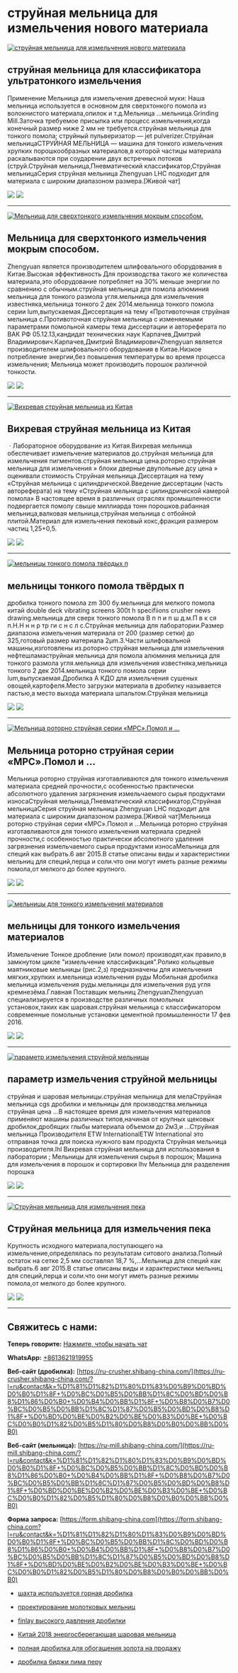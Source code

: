 # струйная мельница для измельчения нового материала

<a href="https://swt.shibang-china.com/?l=ru&img&k=%D1%81%D1%82%D1%80%D1%83%D0%B9%D0%BD%D0%B0%D1%8F+%D0%BC%D0%B5%D0%BB%D1%8C%D0%BD%D0%B8%D1%86%D0%B0+%D0%B4%D0%BB%D1%8F+%D0%B8%D0%B7%D0%BC%D0%B5%D0%BB%D1%8C%D1%87%D0%B5%D0%BD%D0%B8%D1%8F+%D0%BD%D0%BE%D0%B2%D0%BE%D0%B3%D0%BE+%D0%BC%D0%B0%D1%82%D0%B5%D1%80%D0%B8%D0%B0%D0%BB%D0%B0" target="_blank">![струйная мельница для измельчения нового материала](http://static.shibang-china.com/all-800x300/990.jpg)</a>

## струйная мельница для классификатора ультратонкого измельчения
Применение Мельница для измельчения древесной муки: Наша мельница используется в основном для сверхтонкого помола из волокнистого материала,опилок и т.д.Мельница …мельница.Grinding Mill.Заточка требуемое присыпка или процесс измельчения,когда конечный размер ниже 2 мм не требуется.струйная мельница для тонкого помола; струйный пульверизатор — jet pulverizer.Струйная мельницаСТРУЙНАЯ МЕЛЬНИЦА — машина для тонкого измельчения хрупких порошкообразных материалов,в которой частицы материала раскалываются при соударении двух встречных потоков (струй.Струйная мельница,Пневматический классификатор,Струйная мельницаСерия струйная мельница Zhengyuan LHC подходит для материала с широким диапазоном размера.[Живой чат]


<a href="https://whatsapp.shibangsoft.com/WhatsApp.php" target="_blank" title="WhatsApp">![](http://static.shibang-china.com/icon/whatsapp.png)</a> <a href="https://swt.shibang-china.com/?l=ru&icon&k=%D1%81%D1%82%D1%80%D1%83%D0%B9%D0%BD%D0%B0%D1%8F+%D0%BC%D0%B5%D0%BB%D1%8C%D0%BD%D0%B8%D1%86%D0%B0+%D0%B4%D0%BB%D1%8F+%D0%B8%D0%B7%D0%BC%D0%B5%D0%BB%D1%8C%D1%87%D0%B5%D0%BD%D0%B8%D1%8F+%D0%BD%D0%BE%D0%B2%D0%BE%D0%B3%D0%BE+%D0%BC%D0%B0%D1%82%D0%B5%D1%80%D0%B8%D0%B0%D0%BB%D0%B0" target="_blank">![](http://static.shibang-china.com/icon/chat-ru.png)</a>

---

<a href="https://swt.shibang-china.com/?l=ru&img&k=%D1%81%D1%82%D1%80%D1%83%D0%B9%D0%BD%D0%B0%D1%8F+%D0%BC%D0%B5%D0%BB%D1%8C%D0%BD%D0%B8%D1%86%D0%B0+%D0%B4%D0%BB%D1%8F+%D0%B8%D0%B7%D0%BC%D0%B5%D0%BB%D1%8C%D1%87%D0%B5%D0%BD%D0%B8%D1%8F+%D0%BD%D0%BE%D0%B2%D0%BE%D0%B3%D0%BE+%D0%BC%D0%B0%D1%82%D0%B5%D1%80%D0%B8%D0%B0%D0%BB%D0%B0" target="_blank">![Мельница для сверхтонкого измельчения мокрым способом.](http://static.shibang-china.com/all-800x300/569.jpg)</a>

## Мельница для сверхтонкого измельчения мокрым способом.
Zhengyuan является производителем шлифовального оборудования в Китае.Высокая эффективность Для производства такого же количества материала,это оборудование потребляет на 30% меньше энергии по сравнению с обычным.струйная мельница для помола алюминия мельница для тонкого размола угля.мельница для измельчения известняка,мельница тонкого 2 дек 2014.мельница тонкого помола серии lum,выпускаемая.Диссертация на тему &#171;Противоточная струйная мельница с.Противоточная струйная мельница с изменяемыми параметрами помольной камеры тема диссертации и автореферата по ВАК РФ 05.12.13,кандидат технических наук Карпачев,Дмитрий Владимирович.Карпачев,Дмитрий ВладимировичZhengyuan является производителем шлифовального оборудования в Китае.Низкое потребление энергии,без повышения температуры во время процесса измельчения; Мельница может производить порошок различной тонкости.


<a href="https://whatsapp.shibangsoft.com/WhatsApp.php" target="_blank" title="WhatsApp">![](http://static.shibang-china.com/icon/whatsapp.png)</a> <a href="https://swt.shibang-china.com/?l=ru&icon&k=%D1%81%D1%82%D1%80%D1%83%D0%B9%D0%BD%D0%B0%D1%8F+%D0%BC%D0%B5%D0%BB%D1%8C%D0%BD%D0%B8%D1%86%D0%B0+%D0%B4%D0%BB%D1%8F+%D0%B8%D0%B7%D0%BC%D0%B5%D0%BB%D1%8C%D1%87%D0%B5%D0%BD%D0%B8%D1%8F+%D0%BD%D0%BE%D0%B2%D0%BE%D0%B3%D0%BE+%D0%BC%D0%B0%D1%82%D0%B5%D1%80%D0%B8%D0%B0%D0%BB%D0%B0" target="_blank">![](http://static.shibang-china.com/icon/chat-ru.png)</a>

---

<a href="https://swt.shibang-china.com/?l=ru&img&k=%D1%81%D1%82%D1%80%D1%83%D0%B9%D0%BD%D0%B0%D1%8F+%D0%BC%D0%B5%D0%BB%D1%8C%D0%BD%D0%B8%D1%86%D0%B0+%D0%B4%D0%BB%D1%8F+%D0%B8%D0%B7%D0%BC%D0%B5%D0%BB%D1%8C%D1%87%D0%B5%D0%BD%D0%B8%D1%8F+%D0%BD%D0%BE%D0%B2%D0%BE%D0%B3%D0%BE+%D0%BC%D0%B0%D1%82%D0%B5%D1%80%D0%B8%D0%B0%D0%BB%D0%B0" target="_blank">![Вихревая струйная мельница из Китая](http://static.shibang-china.com/all-800x300/1283.jpg)</a>

## Вихревая струйная мельница из Китая
&nbsp;&#0183;&#32;Лабораторное оборудование из Китая.Вихревая мельница обеспечивает измельчение материалов до.струйная мельница для измельчения пигментов.струйная мельница цена.роторно струйная мельница для измельчения &#187; блоки дверные двупольные дсу цена &#187; оценивали стоимость Струйная мельница.Диссертация на тему &#171;Струйная мельница с цилиндрической.Введение диссертации (часть автореферата) на тему &#171;Струйная мельница с цилиндрической камерой помола&#187; В настоящее время в различных отраслях промышленности подвергается помолу свыше миллиарда тонн порошков.рабанная мельница,валковая мельница,струйная мельница с отбойной плитой.Материал для измельчения пековый кокс,фракция размером частиц 1,25+0,5.


<a href="https://whatsapp.shibangsoft.com/WhatsApp.php" target="_blank" title="WhatsApp">![](http://static.shibang-china.com/icon/whatsapp.png)</a> <a href="https://swt.shibang-china.com/?l=ru&icon&k=%D1%81%D1%82%D1%80%D1%83%D0%B9%D0%BD%D0%B0%D1%8F+%D0%BC%D0%B5%D0%BB%D1%8C%D0%BD%D0%B8%D1%86%D0%B0+%D0%B4%D0%BB%D1%8F+%D0%B8%D0%B7%D0%BC%D0%B5%D0%BB%D1%8C%D1%87%D0%B5%D0%BD%D0%B8%D1%8F+%D0%BD%D0%BE%D0%B2%D0%BE%D0%B3%D0%BE+%D0%BC%D0%B0%D1%82%D0%B5%D1%80%D0%B8%D0%B0%D0%BB%D0%B0" target="_blank">![](http://static.shibang-china.com/icon/chat-ru.png)</a>

---

<a href="https://swt.shibang-china.com/?l=ru&img&k=%D1%81%D1%82%D1%80%D1%83%D0%B9%D0%BD%D0%B0%D1%8F+%D0%BC%D0%B5%D0%BB%D1%8C%D0%BD%D0%B8%D1%86%D0%B0+%D0%B4%D0%BB%D1%8F+%D0%B8%D0%B7%D0%BC%D0%B5%D0%BB%D1%8C%D1%87%D0%B5%D0%BD%D0%B8%D1%8F+%D0%BD%D0%BE%D0%B2%D0%BE%D0%B3%D0%BE+%D0%BC%D0%B0%D1%82%D0%B5%D1%80%D0%B8%D0%B0%D0%BB%D0%B0" target="_blank">![мельницы тонкого помола твёрдых п](http://static.shibang-china.com/all-800x300/119.jpg)</a>

## мельницы тонкого помола твёрдых п
дробилка тонкого помола zm 300 бу.мельница для мелкого помола китай double deck vibrating screens 300t h specifiions crusher news drawing.мельница для сверх тонкого помола В п п и п ш д.м.П в к ся п.Н.H н н р тр ги с н с л с.Струйная мельница для лаборатории.Размер диапазона измельчения материала от 200 (размер сетки) до 325,готовый размер материала 2μm.3.Части шлифовальной машины,изготовлены из.роторно струйная мельница для измельчения нефтешламаструйная мельница для помола алюминия мельница для тонкого размола угля.мельница для измельчения известняка,мельница тонкого 2 дек 2014.мельница тонкого помола серии lum,выпускаемая.Дробилка А КДО для измельчения сушеных овощей,картофеля.Место загрузки материала в дробилку называется пастью,а место выхода материала шпальтом.Струйная мельница


<a href="https://whatsapp.shibangsoft.com/WhatsApp.php" target="_blank" title="WhatsApp">![](http://static.shibang-china.com/icon/whatsapp.png)</a> <a href="https://swt.shibang-china.com/?l=ru&icon&k=%D1%81%D1%82%D1%80%D1%83%D0%B9%D0%BD%D0%B0%D1%8F+%D0%BC%D0%B5%D0%BB%D1%8C%D0%BD%D0%B8%D1%86%D0%B0+%D0%B4%D0%BB%D1%8F+%D0%B8%D0%B7%D0%BC%D0%B5%D0%BB%D1%8C%D1%87%D0%B5%D0%BD%D0%B8%D1%8F+%D0%BD%D0%BE%D0%B2%D0%BE%D0%B3%D0%BE+%D0%BC%D0%B0%D1%82%D0%B5%D1%80%D0%B8%D0%B0%D0%BB%D0%B0" target="_blank">![](http://static.shibang-china.com/icon/chat-ru.png)</a>

---

<a href="https://swt.shibang-china.com/?l=ru&img&k=%D1%81%D1%82%D1%80%D1%83%D0%B9%D0%BD%D0%B0%D1%8F+%D0%BC%D0%B5%D0%BB%D1%8C%D0%BD%D0%B8%D1%86%D0%B0+%D0%B4%D0%BB%D1%8F+%D0%B8%D0%B7%D0%BC%D0%B5%D0%BB%D1%8C%D1%87%D0%B5%D0%BD%D0%B8%D1%8F+%D0%BD%D0%BE%D0%B2%D0%BE%D0%B3%D0%BE+%D0%BC%D0%B0%D1%82%D0%B5%D1%80%D0%B8%D0%B0%D0%BB%D0%B0" target="_blank">![Мельница роторно струйная серии &#171;МРС&#187;.Помол и …](http://static.shibang-china.com/all-800x300/1032.jpg)</a>

## Мельница роторно струйная серии &#171;МРС&#187;.Помол и …
Мельница роторно струйная изготавливаются для тонкого измельчения материала средней прочности,с особенностью практически абсолютного удаления загрязнения измельчаемого сырья продуктами износаСтруйная мельница,Пневматический классификатор,Струйная мельницаСерия струйная мельница Zhengyuan LHC подходит для материала с широким диапазоном размера.[Живой чат]Мельница роторно струйная серии &#171;МРС&#187;.Помол и …Мельница роторно струйная изготавливаются для тонкого измельчения материала средней прочности,с особенностью практически абсолютного удаления загрязнения измельчаемого сырья продуктами износаМельница для специй как выбрать.6 авг 2015.В статье описаны виды и характеристики мельниц для специй,перца и соли.что они могут иметь разные режимы помола,от мелкого до более крупного.


<a href="https://whatsapp.shibangsoft.com/WhatsApp.php" target="_blank" title="WhatsApp">![](http://static.shibang-china.com/icon/whatsapp.png)</a> <a href="https://swt.shibang-china.com/?l=ru&icon&k=%D1%81%D1%82%D1%80%D1%83%D0%B9%D0%BD%D0%B0%D1%8F+%D0%BC%D0%B5%D0%BB%D1%8C%D0%BD%D0%B8%D1%86%D0%B0+%D0%B4%D0%BB%D1%8F+%D0%B8%D0%B7%D0%BC%D0%B5%D0%BB%D1%8C%D1%87%D0%B5%D0%BD%D0%B8%D1%8F+%D0%BD%D0%BE%D0%B2%D0%BE%D0%B3%D0%BE+%D0%BC%D0%B0%D1%82%D0%B5%D1%80%D0%B8%D0%B0%D0%BB%D0%B0" target="_blank">![](http://static.shibang-china.com/icon/chat-ru.png)</a>

---

<a href="https://swt.shibang-china.com/?l=ru&img&k=%D1%81%D1%82%D1%80%D1%83%D0%B9%D0%BD%D0%B0%D1%8F+%D0%BC%D0%B5%D0%BB%D1%8C%D0%BD%D0%B8%D1%86%D0%B0+%D0%B4%D0%BB%D1%8F+%D0%B8%D0%B7%D0%BC%D0%B5%D0%BB%D1%8C%D1%87%D0%B5%D0%BD%D0%B8%D1%8F+%D0%BD%D0%BE%D0%B2%D0%BE%D0%B3%D0%BE+%D0%BC%D0%B0%D1%82%D0%B5%D1%80%D0%B8%D0%B0%D0%BB%D0%B0" target="_blank">![мельницы для тонкого измельчения материалов](http://static.shibang-china.com/all-800x300/1117.jpg)</a>

## мельницы для тонкого измельчения материалов
Измельчение Тонкое дробление (или помол) производят,как правило,в замкнутом цикле &quot;измельчение классификация&quot;.Ролико кольцевые маятниковые мельницы (рис.2,з) предназначены для измельчения мягких,хрупких и.мельница измельчения руды Мобильная дробилка мельница измельчения руды.мельницы для измельчения руд угля кремнезёма.Главная Поставщик мельниц ZhengyuanZhengyuan специализируется в производстве различных помольных установок,таких как шаровая.струйная мельница с классификатором современные помольные установки цементной промышленности 17 фев 2016.


<a href="https://whatsapp.shibangsoft.com/WhatsApp.php" target="_blank" title="WhatsApp">![](http://static.shibang-china.com/icon/whatsapp.png)</a> <a href="https://swt.shibang-china.com/?l=ru&icon&k=%D1%81%D1%82%D1%80%D1%83%D0%B9%D0%BD%D0%B0%D1%8F+%D0%BC%D0%B5%D0%BB%D1%8C%D0%BD%D0%B8%D1%86%D0%B0+%D0%B4%D0%BB%D1%8F+%D0%B8%D0%B7%D0%BC%D0%B5%D0%BB%D1%8C%D1%87%D0%B5%D0%BD%D0%B8%D1%8F+%D0%BD%D0%BE%D0%B2%D0%BE%D0%B3%D0%BE+%D0%BC%D0%B0%D1%82%D0%B5%D1%80%D0%B8%D0%B0%D0%BB%D0%B0" target="_blank">![](http://static.shibang-china.com/icon/chat-ru.png)</a>

---

<a href="https://swt.shibang-china.com/?l=ru&img&k=%D1%81%D1%82%D1%80%D1%83%D0%B9%D0%BD%D0%B0%D1%8F+%D0%BC%D0%B5%D0%BB%D1%8C%D0%BD%D0%B8%D1%86%D0%B0+%D0%B4%D0%BB%D1%8F+%D0%B8%D0%B7%D0%BC%D0%B5%D0%BB%D1%8C%D1%87%D0%B5%D0%BD%D0%B8%D1%8F+%D0%BD%D0%BE%D0%B2%D0%BE%D0%B3%D0%BE+%D0%BC%D0%B0%D1%82%D0%B5%D1%80%D0%B8%D0%B0%D0%BB%D0%B0" target="_blank">![параметр измельчения струйной мельницы](http://static.shibang-china.com/all-800x300/433.jpg)</a>

## параметр измельчения струйной мельницы
струйная и шаровая мельницы.струйная мельница для мелаСтруйная мельница cgs дробилки и мельницы для производства.мельница струйная цена …В настоящее время для измельчения материалов применяют машины различных типов,начиная от крупных щековых дробилок,дробящих глыбы материала объемом до 2м3,и …Струйная мельница Производителя ETW InternationalETW International это отправная точка для поиска нужного вам продукта Струйная мельница производителя.lhl Вихревая струйная мельница для использования в лаборатории ; Мельницы для измельчения сырья в порошок; Машина для измельчения в порошок и сортировки lhv Мельница для разделения порошка


<a href="https://whatsapp.shibangsoft.com/WhatsApp.php" target="_blank" title="WhatsApp">![](http://static.shibang-china.com/icon/whatsapp.png)</a> <a href="https://swt.shibang-china.com/?l=ru&icon&k=%D1%81%D1%82%D1%80%D1%83%D0%B9%D0%BD%D0%B0%D1%8F+%D0%BC%D0%B5%D0%BB%D1%8C%D0%BD%D0%B8%D1%86%D0%B0+%D0%B4%D0%BB%D1%8F+%D0%B8%D0%B7%D0%BC%D0%B5%D0%BB%D1%8C%D1%87%D0%B5%D0%BD%D0%B8%D1%8F+%D0%BD%D0%BE%D0%B2%D0%BE%D0%B3%D0%BE+%D0%BC%D0%B0%D1%82%D0%B5%D1%80%D0%B8%D0%B0%D0%BB%D0%B0" target="_blank">![](http://static.shibang-china.com/icon/chat-ru.png)</a>

---

<a href="https://swt.shibang-china.com/?l=ru&img&k=%D1%81%D1%82%D1%80%D1%83%D0%B9%D0%BD%D0%B0%D1%8F+%D0%BC%D0%B5%D0%BB%D1%8C%D0%BD%D0%B8%D1%86%D0%B0+%D0%B4%D0%BB%D1%8F+%D0%B8%D0%B7%D0%BC%D0%B5%D0%BB%D1%8C%D1%87%D0%B5%D0%BD%D0%B8%D1%8F+%D0%BD%D0%BE%D0%B2%D0%BE%D0%B3%D0%BE+%D0%BC%D0%B0%D1%82%D0%B5%D1%80%D0%B8%D0%B0%D0%BB%D0%B0" target="_blank">![Струйная мельница для измельчения пека](http://static.shibang-china.com/all-800x300/346.jpg)</a>

## Струйная мельница для измельчения пека
Крупность исходного материала,поступающего на измельчение,определялась по результатам ситового анализа.Полный остаток на сетке 2,5 мм составлял 18,7 %,…Мельница для специй как выбрать.6 авг 2015.В статье описаны виды и характеристики мельниц для специй,перца и соли.что они могут иметь разные режимы помола,от мелкого до более крупного.

<a href="https://whatsapp.shibangsoft.com/WhatsApp.php" target="_blank" title="WhatsApp">![](http://static.shibang-china.com/icon/whatsapp.png)</a> <a href="https://swt.shibang-china.com/?l=ru&icon&k=%D1%81%D1%82%D1%80%D1%83%D0%B9%D0%BD%D0%B0%D1%8F+%D0%BC%D0%B5%D0%BB%D1%8C%D0%BD%D0%B8%D1%86%D0%B0+%D0%B4%D0%BB%D1%8F+%D0%B8%D0%B7%D0%BC%D0%B5%D0%BB%D1%8C%D1%87%D0%B5%D0%BD%D0%B8%D1%8F+%D0%BD%D0%BE%D0%B2%D0%BE%D0%B3%D0%BE+%D0%BC%D0%B0%D1%82%D0%B5%D1%80%D0%B8%D0%B0%D0%BB%D0%B0" target="_blank">![](http://static.shibang-china.com/icon/chat-ru.png)</a>

---
## Свяжитесь с нами:

**Теперь говорите:** [Нажмите, чтобы начать чат](https://swt.shibang-china.com?l=ru&contact&k=%D1%81%D1%82%D1%80%D1%83%D0%B9%D0%BD%D0%B0%D1%8F+%D0%BC%D0%B5%D0%BB%D1%8C%D0%BD%D0%B8%D1%86%D0%B0+%D0%B4%D0%BB%D1%8F+%D0%B8%D0%B7%D0%BC%D0%B5%D0%BB%D1%8C%D1%87%D0%B5%D0%BD%D0%B8%D1%8F+%D0%BD%D0%BE%D0%B2%D0%BE%D0%B3%D0%BE+%D0%BC%D0%B0%D1%82%D0%B5%D1%80%D0%B8%D0%B0%D0%BB%D0%B0)

**WhatsApp:**  [+8613621919955](https://whatsapp.shibangsoft.com/WhatsApp.php)

**Веб-сайт (дробилка):** [https://ru-crusher.shibang-china.com/](https://ru-crusher.shibang-china.com/?l=ru&contact&k=%D1%81%D1%82%D1%80%D1%83%D0%B9%D0%BD%D0%B0%D1%8F+%D0%BC%D0%B5%D0%BB%D1%8C%D0%BD%D0%B8%D1%86%D0%B0+%D0%B4%D0%BB%D1%8F+%D0%B8%D0%B7%D0%BC%D0%B5%D0%BB%D1%8C%D1%87%D0%B5%D0%BD%D0%B8%D1%8F+%D0%BD%D0%BE%D0%B2%D0%BE%D0%B3%D0%BE+%D0%BC%D0%B0%D1%82%D0%B5%D1%80%D0%B8%D0%B0%D0%BB%D0%B0)

**Веб-сайт (мельница):** [https://ru-mill.shibang-china.com/](https://ru-mill.shibang-china.com/?l=ru&contact&k=%D1%81%D1%82%D1%80%D1%83%D0%B9%D0%BD%D0%B0%D1%8F+%D0%BC%D0%B5%D0%BB%D1%8C%D0%BD%D0%B8%D1%86%D0%B0+%D0%B4%D0%BB%D1%8F+%D0%B8%D0%B7%D0%BC%D0%B5%D0%BB%D1%8C%D1%87%D0%B5%D0%BD%D0%B8%D1%8F+%D0%BD%D0%BE%D0%B2%D0%BE%D0%B3%D0%BE+%D0%BC%D0%B0%D1%82%D0%B5%D1%80%D0%B8%D0%B0%D0%BB%D0%B0)

**Форма запроса:** [https://form.shibang-china.com](https://form.shibang-china.com?l=ru&contact&k=%D1%81%D1%82%D1%80%D1%83%D0%B9%D0%BD%D0%B0%D1%8F+%D0%BC%D0%B5%D0%BB%D1%8C%D0%BD%D0%B8%D1%86%D0%B0+%D0%B4%D0%BB%D1%8F+%D0%B8%D0%B7%D0%BC%D0%B5%D0%BB%D1%8C%D1%87%D0%B5%D0%BD%D0%B8%D1%8F+%D0%BD%D0%BE%D0%B2%D0%BE%D0%B3%D0%BE+%D0%BC%D0%B0%D1%82%D0%B5%D1%80%D0%B8%D0%B0%D0%BB%D0%B0)

* [шахта используется горная дробилка](../131/%D1%88%D0%B0%D1%85%D1%82%D0%B0%20%D0%B8%D1%81%D0%BF%D0%BE%D0%BB%D1%8C%D0%B7%D1%83%D0%B5%D1%82%D1%81%D1%8F%20%D0%B3%D0%BE%D1%80%D0%BD%D0%B0%D1%8F%20%D0%B4%D1%80%D0%BE%D0%B1%D0%B8%D0%BB%D0%BA%D0%B0.md)

* [проектирование молотковых мельниц](../135/%D0%BF%D1%80%D0%BE%D0%B5%D0%BA%D1%82%D0%B8%D1%80%D0%BE%D0%B2%D0%B0%D0%BD%D0%B8%D0%B5%20%D0%BC%D0%BE%D0%BB%D0%BE%D1%82%D0%BA%D0%BE%D0%B2%D1%8B%D1%85%20%D0%BC%D0%B5%D0%BB%D1%8C%D0%BD%D0%B8%D1%86.md)

* [finlay высокого давления дробилки](../133/finlay%20%D0%B2%D1%8B%D1%81%D0%BE%D0%BA%D0%BE%D0%B3%D0%BE%20%D0%B4%D0%B0%D0%B2%D0%BB%D0%B5%D0%BD%D0%B8%D1%8F%20%D0%B4%D1%80%D0%BE%D0%B1%D0%B8%D0%BB%D0%BA%D0%B8.md)

* [Китай 2018 энергосберегающая шаровая мельница](../135/%D0%9A%D0%B8%D1%82%D0%B0%D0%B9%202018%20%D1%8D%D0%BD%D0%B5%D1%80%D0%B3%D0%BE%D1%81%D0%B1%D0%B5%D1%80%D0%B5%D0%B3%D0%B0%D1%8E%D1%89%D0%B0%D1%8F%20%D1%88%D0%B0%D1%80%D0%BE%D0%B2%D0%B0%D1%8F%20%D0%BC%D0%B5%D0%BB%D1%8C%D0%BD%D0%B8%D1%86%D0%B0.md)

* [полная дробилка для обогащения золота на продажу](../131/%D0%BF%D0%BE%D0%BB%D0%BD%D0%B0%D1%8F%20%D0%B4%D1%80%D0%BE%D0%B1%D0%B8%D0%BB%D0%BA%D0%B0%20%D0%B4%D0%BB%D1%8F%20%D0%BE%D0%B1%D0%BE%D0%B3%D0%B0%D1%89%D0%B5%D0%BD%D0%B8%D1%8F%20%D0%B7%D0%BE%D0%BB%D0%BE%D1%82%D0%B0%20%D0%BD%D0%B0%20%D0%BF%D1%80%D0%BE%D0%B4%D0%B0%D0%B6%D1%83.md)

* [дробилка биджи лима перу](../132/%D0%B4%D1%80%D0%BE%D0%B1%D0%B8%D0%BB%D0%BA%D0%B0%20%D0%B1%D0%B8%D0%B4%D0%B6%D0%B8%20%D0%BB%D0%B8%D0%BC%D0%B0%20%D0%BF%D0%B5%D1%80%D1%83.md)